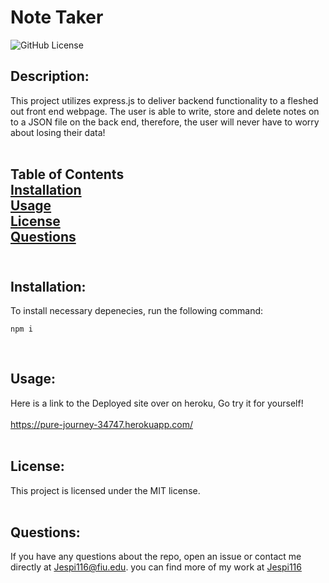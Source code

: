 
# Note Taker

![GitHub License](https://img.shields.io/badge/license-MIT-blue.svg)<br>
## Description:<br>
This project utilizes express.js to deliver backend functionality to a fleshed out front end webpage. The user is able to write, store and delete notes on to a JSON file on the back end, therefore, the user will never have to worry about losing their data!<br><br>
## Table of Contents<br>[Installation](#installation)<br>[Usage](#usage)<br>[License](#license)<br>[Questions](#questions)<br><br>
## Installation:

To install necessary depenecies, run the following command:
            
```
npm i
```
<br>

## Usage:

Here is a link to the Deployed site over on heroku, Go try it for yourself!<br><br>
https://pure-journey-34747.herokuapp.com/
<br><br>
## License:

This project is licensed under the MIT license.
<br><br>

## Questions:

If you have any questions about the repo, open an issue or contact me directly at Jespi116@fiu.edu. you can find more of my work at [Jespi116](https://github.com/Jespi116)
